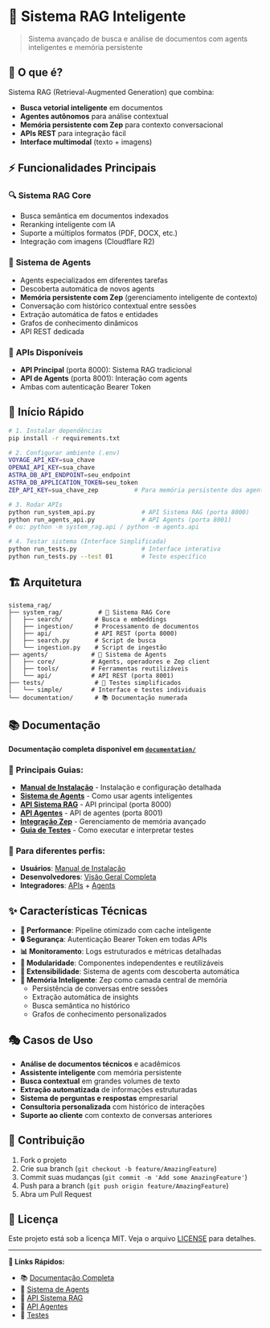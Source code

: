 # 🤖 Sistema RAG Inteligente

> Sistema avançado de busca e análise de documentos com agents inteligentes e memória persistente

## 🎯 **O que é?**

Sistema RAG (Retrieval-Augmented Generation) que combina:
- **Busca vetorial inteligente** em documentos
- **Agentes autônomos** para análise contextual  
- **Memória persistente com Zep** para contexto conversacional
- **APIs REST** para integração fácil
- **Interface multimodal** (texto + imagens)

## ⚡ **Funcionalidades Principais**

### 🔍 **Sistema RAG Core**
- Busca semântica em documentos indexados
- Reranking inteligente com IA
- Suporte a múltiplos formatos (PDF, DOCX, etc.)
- Integração com imagens (Cloudflare R2)

### 🤖 **Sistema de Agents**  
- Agents especializados em diferentes tarefas
- Descoberta automática de novos agents
- **Memória persistente com Zep** (gerenciamento inteligente de contexto)
- Conversação com histórico contextual entre sessões
- Extração automática de fatos e entidades
- Grafos de conhecimento dinâmicos
- API REST dedicada

### 🔌 **APIs Disponíveis**
- **API Principal** (porta 8000): Sistema RAG tradicional
- **API de Agents** (porta 8001): Interação com agents
- Ambas com autenticação Bearer Token

## 🚀 **Início Rápido**

```bash
# 1. Instalar dependências
pip install -r requirements.txt

# 2. Configurar ambiente (.env)
VOYAGE_API_KEY=sua_chave
OPENAI_API_KEY=sua_chave  
ASTRA_DB_API_ENDPOINT=seu_endpoint
ASTRA_DB_APPLICATION_TOKEN=seu_token
ZEP_API_KEY=sua_chave_zep          # Para memória persistente dos agents

# 3. Rodar APIs
python run_system_api.py             # API Sistema RAG (porta 8000)
python run_agents_api.py             # API Agents (porta 8001)
# ou: python -m system_rag.api / python -m agents.api

# 4. Testar sistema (Interface Simplificada)  
python run_tests.py                  # Interface interativa
python run_tests.py --test 01        # Teste específico
```

## 🏗️ **Arquitetura**

```
sistema_rag/
├── system_rag/          # 🔧 Sistema RAG Core
│   ├── search/         # Busca e embeddings
│   ├── ingestion/      # Processamento de documentos
│   ├── api/            # API REST (porta 8000)
│   ├── search.py       # Script de busca
│   └── ingestion.py    # Script de ingestão
├── agents/            # 🤖 Sistema de Agents
│   ├── core/          # Agents, operadores e Zep client
│   ├── tools/         # Ferramentas reutilizáveis  
│   └── api/           # API REST (porta 8001)
├── tests/              # 🧪 Testes simplificados
│   └── simple/        # Interface e testes individuais
└── documentation/      # 📚 Documentação numerada
```

## 📚 **Documentação**

**Documentação completa disponível em [`documentation/`](./documentation/)**

### 📖 **Principais Guias:**
- [**Manual de Instalação**](./documentation/02_MANUAL_INSTALACAO_USO.md) - Instalação e configuração detalhada
- [**Sistema de Agents**](./documentation/03_SISTEMA_AGENTES.md) - Como usar agents inteligentes
- [**API Sistema RAG**](./documentation/04_API_SISTEMA_RAG.md) - API principal (porta 8000)
- [**API Agentes**](./documentation/05_API_AGENTES.md) - API de agentes (porta 8001)
- [**Integração Zep**](./documentation/07_ZEP_MEMORY.md) - Gerenciamento de memória avançado
- [**Guia de Testes**](./documentation/06_GUIA_TESTES.md) - Como executar e interpretar testes

### 🎯 **Para diferentes perfis:**
- **Usuários**: [Manual de Instalação](./documentation/02_MANUAL_INSTALACAO_USO.md)
- **Desenvolvedores**: [Visão Geral Completa](./documentation/01_VISAO_GERAL_COMPLETA.md)  
- **Integradores**: [APIs](./documentation/04_API_SISTEMA_RAG.md) + [Agents](./documentation/05_API_AGENTES.md)

## ✨ **Características Técnicas**

- **🚀 Performance**: Pipeline otimizado com cache inteligente
- **🔒 Segurança**: Autenticação Bearer Token em todas APIs
- **📊 Monitoramento**: Logs estruturados e métricas detalhadas
- **🔧 Modularidade**: Componentes independentes e reutilizáveis
- **🤖 Extensibilidade**: Sistema de agents com descoberta automática
- **🧠 Memória Inteligente**: Zep como camada central de memória
  - Persistência de conversas entre sessões
  - Extração automática de insights
  - Busca semântica no histórico
  - Grafos de conhecimento personalizados

## 🎭 **Casos de Uso**

- **Análise de documentos técnicos** e acadêmicos
- **Assistente inteligente** com memória persistente
- **Busca contextual** em grandes volumes de texto
- **Extração automatizada** de informações estruturadas
- **Sistema de perguntas e respostas** empresarial
- **Consultoria personalizada** com histórico de interações
- **Suporte ao cliente** com contexto de conversas anteriores

## 🤝 **Contribuição**

1. Fork o projeto
2. Crie sua branch (`git checkout -b feature/AmazingFeature`)
3. Commit suas mudanças (`git commit -m 'Add some AmazingFeature'`)
4. Push para a branch (`git push origin feature/AmazingFeature`)
5. Abra um Pull Request

## 📄 **Licença**

Este projeto está sob a licença MIT. Veja o arquivo [LICENSE](LICENSE) para detalhes.

---

**🔗 Links Rápidos:**
- 📚 [Documentação Completa](./documentation/)
- 🤖 [Sistema de Agents](./documentation/03_SISTEMA_AGENTES.md)
- 🔌 [API Sistema RAG](./documentation/04_API_SISTEMA_RAG.md)
- 🔗 [API Agentes](./documentation/05_API_AGENTES.md)
- 🧪 [Testes](./documentation/06_GUIA_TESTES.md)